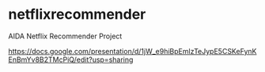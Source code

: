 # netflixrecommender
AIDA Netflix Recommender Project

https://docs.google.com/presentation/d/1jW_e9hiBpEmlzTeJypE5CSKeFynKEnBmYv8B2TMcPiQ/edit?usp=sharing
